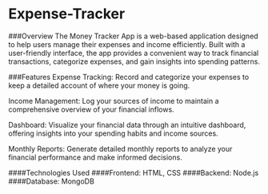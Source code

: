 # Expense-Tracker

###Overview
The Money Tracker App is a web-based application designed to help users manage their expenses and income efficiently. Built with a user-friendly interface, the app provides a convenient way to track financial transactions, categorize expenses, and gain insights into spending patterns.

###Features
Expense Tracking: Record and categorize your expenses to keep a detailed account of where your money is going.

Income Management: Log your sources of income to maintain a comprehensive overview of your financial inflows.

Dashboard: Visualize your financial data through an intuitive dashboard, offering insights into your spending habits and income sources.

Monthly Reports: Generate detailed monthly reports to analyze your financial performance and make informed decisions.

####Technologies Used
####Frontend: HTML, CSS
####Backend: Node.js
####Database: MongoDB
